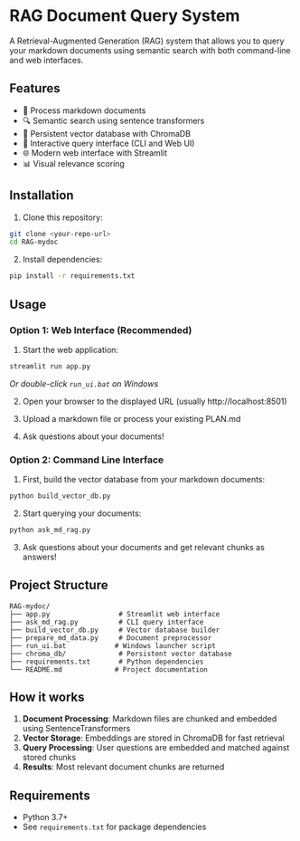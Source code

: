 # RAG Document Query System

A Retrieval-Augmented Generation (RAG) system that allows you to query your markdown documents using semantic search with both command-line and web interfaces.

## Features

- 📄 Process markdown documents
- 🔍 Semantic search using sentence transformers
- 💾 Persistent vector database with ChromaDB
- 🤖 Interactive query interface (CLI and Web UI)
- 🌐 Modern web interface with Streamlit
- 📊 Visual relevance scoring

## Installation

1. Clone this repository:
```bash
git clone <your-repo-url>
cd RAG-mydoc
```

2. Install dependencies:
```bash
pip install -r requirements.txt
```

## Usage

### Option 1: Web Interface (Recommended)

1. Start the web application:
```bash
streamlit run app.py
```
*Or double-click `run_ui.bat` on Windows*

2. Open your browser to the displayed URL (usually http://localhost:8501)

3. Upload a markdown file or process your existing PLAN.md

4. Ask questions about your documents!

### Option 2: Command Line Interface

1. First, build the vector database from your markdown documents:
```bash
python build_vector_db.py
```

2. Start querying your documents:
```bash
python ask_md_rag.py
```

3. Ask questions about your documents and get relevant chunks as answers!

## Project Structure

```
RAG-mydoc/
├── app.py                 # Streamlit web interface
├── ask_md_rag.py          # CLI query interface
├── build_vector_db.py     # Vector database builder
├── prepare_md_data.py     # Document preprocessor
├── run_ui.bat            # Windows launcher script
├── chroma_db/             # Persistent vector database
├── requirements.txt       # Python dependencies
└── README.md             # Project documentation
```

## How it works

1. **Document Processing**: Markdown files are chunked and embedded using SentenceTransformers
2. **Vector Storage**: Embeddings are stored in ChromaDB for fast retrieval
3. **Query Processing**: User questions are embedded and matched against stored chunks
4. **Results**: Most relevant document chunks are returned

## Requirements

- Python 3.7+
- See `requirements.txt` for package dependencies
